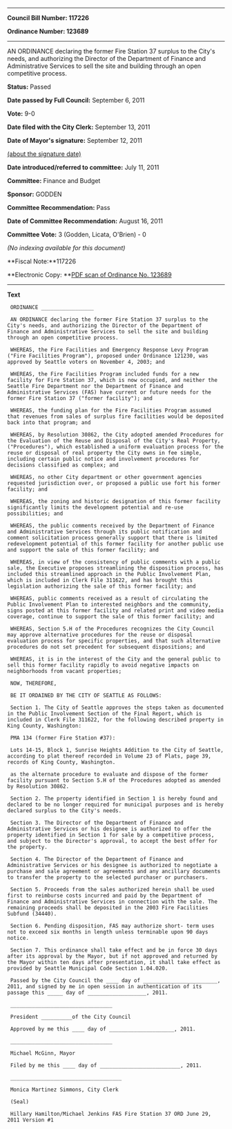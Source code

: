 

********

**Council Bill Number: 117226**
   
**Ordinance Number: 123689**
********

 AN ORDINANCE declaring the former Fire Station 37 surplus to the City's needs, and authorizing the Director of the Department of Finance and Administrative Services to sell the site and building through an open competitive process.

**Status:** Passed
   
**Date passed by Full Council:** September 6, 2011
   
**Vote:** 9-0
   
**Date filed with the City Clerk:** September 13, 2011
   
**Date of Mayor's signature:** September 12, 2011
   
[(about the signature date)](/~public/approvaldate.htm)
   
   
   
**Date introduced/referred to committee:** July 11, 2011
   
**Committee:** Finance and Budget
   
**Sponsor:** GODDEN
   
**Committee Recommendation:** Pass
   
**Date of Committee Recommendation:** August 16, 2011
   
**Committee Vote:** 3 (Godden, Licata, O'Brien) - 0
   
   
_(No indexing available for this document)_

**Fiscal Note:**117226

**Electronic Copy: **[PDF scan of Ordinance No. 123689](/~archives/Ordinances/Ord_123689.pdf)

********

**Text**
   
```
 ORDINANCE _________________

 AN ORDINANCE declaring the former Fire Station 37 surplus to the City's needs, and authorizing the Director of the Department of Finance and Administrative Services to sell the site and building through an open competitive process.

 WHEREAS, the Fire Facilities and Emergency Response Levy Program ("Fire Facilities Program"), proposed under Ordinance 121230, was approved by Seattle voters on November 4, 2003; and

 WHEREAS, the Fire Facilities Program included funds for a new facility for Fire Station 37, which is now occupied, and neither the Seattle Fire Department nor the Department of Finance and Administrative Services (FAS) have current or future needs for the former Fire Station 37 ("former facility"); and

 WHEREAS, the funding plan for the Fire Facilities Program assumed that revenues from sales of surplus fire facilities would be deposited back into that program; and

 WHEREAS, by Resolution 30862, the City adopted amended Procedures for the Evaluation of the Reuse and Disposal of the City's Real Property, ("Procedures"), which established a uniform evaluation process for the reuse or disposal of real property the City owns in fee simple, including certain public notice and involvement procedures for decisions classified as complex; and

 WHEREAS, no other City department or other government agencies requested jurisdiction over, or proposed a public use fort his former facility; and

 WHEREAS, the zoning and historic designation of this former facility significantly limits the development potential and re-use possibilities; and

 WHEREAS, the public comments received by the Department of Finance and Administrative Services through its public notification and comment solicitation process generally support that there is limited redevelopment potential of this former facility for another public use and support the sale of this former facility; and

 WHEREAS, in view of the consistency of public comments with a public sale, the Executive proposes streamlining the disposition process, has included this streamlined approach in the Public Involvement Plan, which is included in Clerk File 311622, and has brought this legislation authorizing the sale of this former facility; and

 WHEREAS, public comments received as a result of circulating the Public Involvement Plan to interested neighbors and the community, signs posted at this former facility and related print and video media coverage, continue to support the sale of this former facility; and

 WHEREAS, Section 5.H of the Procedures recognizes the City Council may approve alternative procedures for the reuse or disposal evaluation process for specific properties, and that such alternative procedures do not set precedent for subsequent dispositions; and

 WHEREAS, it is in the interest of the City and the general public to sell this former facility rapidly to avoid negative impacts on neighborhoods from vacant properties;

 NOW, THEREFORE,

 BE IT ORDAINED BY THE CITY OF SEATTLE AS FOLLOWS:

 Section 1. The City of Seattle approves the steps taken as documented in the Public Involvement Section of the Final Report, which is included in Clerk File 311622, for the following described property in King County, Washington:

 PMA 134 (former Fire Station #37):

 Lots 14-15, Block 1, Sunrise Heights Addition to the City of Seattle, according to plat thereof recorded in Volume 23 of Plats, page 39, records of King County, Washington.

 as the alternate procedure to evaluate and dispose of the former facility pursuant to Section 5.H of the Procedures adopted as amended by Resolution 30862.

 Section 2. The property identified in Section 1 is hereby found and declared to be no longer required for municipal purposes and is hereby declared surplus to the City's needs.

 Section 3. The Director of the Department of Finance and Administrative Services or his designee is authorized to offer the property identified in Section 1 for sale by a competitive process, and subject to the Director's approval, to accept the best offer for the property.

 Section 4. The Director of the Department of Finance and Administrative Services or his designee is authorized to negotiate a purchase and sale agreement or agreements and any ancillary documents to transfer the property to the selected purchaser or purchasers.

 Section 5. Proceeds from the sales authorized herein shall be used first to reimburse costs incurred and paid by the Department of Finance and Administrative Services in connection with the sale. The remaining proceeds shall be deposited in the 2003 Fire Facilities Subfund (34440).

 Section 6. Pending disposition, FAS may authorize short- term uses not to exceed six months in length unless terminable upon 90 days notice.

 Section 7. This ordinance shall take effect and be in force 30 days after its approval by the Mayor, but if not approved and returned by the Mayor within ten days after presentation, it shall take effect as provided by Seattle Municipal Code Section 1.04.020.

 Passed by the City Council the ____ day of ________________________, 2011, and signed by me in open session in authentication of its passage this _____ day of ___________________, 2011.

 _________________________________

 President __________of the City Council

 Approved by me this ____ day of _____________________, 2011.

 _________________________________

 Michael McGinn, Mayor

 Filed by me this ____ day of __________________________, 2011.

 ____________________________________

 Monica Martinez Simmons, City Clerk

 (Seal)

 Hillary Hamilton/Michael Jenkins FAS Fire Station 37 ORD June 29, 2011 Version #1

```
